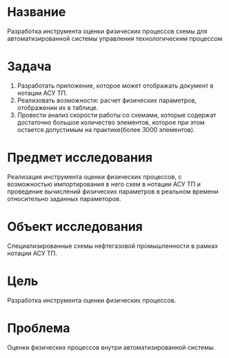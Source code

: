 # Название

Разработка инструмента оценки физических процессов схемы для автоматизированной системы управления технологическим процессом

# Задача

1. Разработать приложение, которое может отображать документ в нотации АСУ ТП.
2. Реализовать возможности: расчет физических параметров, отображении их в таблице.
3. Провести анализ скорости работы со схемами, которые содержат достаточно большое количество элементов, которое при этом остается допустимым на практике(более 3000 элементов).

# Предмет исследования

Реализация инструмента оценки физических процессов, с возможностью импортирования в него схем в нотации АСУ ТП и проведение вычислений физических параметров в реальном времени относительно заданных параметоров.

# Объект исследования

Специализированные схемы нефтегазовой промышленности в рамках нотации АСУ ТП.

# Цель

Разработка инструмента оценки физических процессов.

# Проблема

Оценки физических процессов внутри автоматизированной системы.